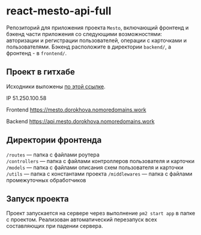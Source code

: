 # react-mesto-api-full
Репозиторий для приложения проекта `Mesto`, включающий фронтенд и бэкенд части приложения со следующими возможностями: авторизации и регистрации пользователей, операции с карточками и пользователями. Бэкенд расположите в директории `backend/`, а фронтенд - в `frontend/`. 

## Проект в гитхабе

Исходники выложены [по этой ссылке](https://github.com/tatiana-dorokhova/react-mesto-api-full).

IP  51.250.100.58

Frontend  https://mesto.dorokhova.nomoredomains.work

Backend  https://api.mesto.dorokhova.nomoredomains.work

## Директории фронтенда

`/routes` — папка с файлами роутера  
`/controllers` — папка с файлами контроллеров пользователя и карточки  
`/models` — папка с файлами описания схем пользователя и карточки
`/utils` — папка с константами проекта
`/middlewares` — папка с файлами промежуточных обработчиков

## Запуск проекта

Проект запускается на сервере через выполнение `pm2 start app` в папке с проектом.
Реализован автоматический перезапуск всех составляющих при падении сервера.
